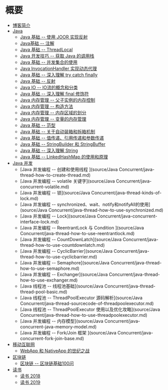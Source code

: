 # 概要

* [博客简介](README.md)
* [Java]()
    * [Java 基础 -- 使用 JOOR 实现反射](source/Java/java-basic-joor.md)
    * [Java基础 -- 注解](source/Java/java-basic-annotation.md)
    * [Java 基础 -- ThreadLocal](source/Java/java-basic-threadlocal.md)
    * [Java 开发技巧 -- 获取 Java 的调用栈](source/Java/java-development-skills-get-stacktrace.md)
    * [Java 基础 -- 并发集合的使用](source/Java/java-basic-concurrent-map-collection.md)
    * [Java InvocationHandler 实现动态代理](source/Java/java-dynamic-proxy-invocationhandler-demo.md)
    * [Java 基础 -- 深入理解 try catch finally](source/Java/java-basic-try-catch-finally.md)
    * [Java 基础 -- 反射](source/Java/java-basic-reflect.md)
    * [Java IO -- IO流的概念和分类](source/Java/java-basic-io-stream.md)
    * [Java 基础 -- 深入理解 final 修饰符](source/Java/java-basic-final.md)
    * [Java 内存管理 -- 父子实例的内存控制](source/Java/java-basic-memory-manage-constructor.md)
    * [Java 内存管理 -- 构造方法](source/Java/java-basic-memory-manage-inherit-object.md)
    * [Java 内存管理 -- 内存区域的划分](source/Java/java-basic-memory-manage-memory-area.md)
    * [Java 内存管理 -- 变量的内存管理](source/Java/java-basic-memory-manage-variable.md)
    * [Java 基础 -- 范型](source/Java/java-basic-knowledge-generic.md)
    * [Java 基础 -- 关于自动装箱和拆箱机制](source/Java/java-basic-knowledge-auto-boxing.md)
    * [Java 基础 -- 值传递、引用传递和参数传递](source/Java/java-basic-knowledge-parameter-passing.md)
    * [Java 基础 -- StringBuilder 和 StringBuffer](source/Java/java-basic-stringbuilder-stringbuffer.md)
    * [Java 基础 -- 深入理解 String](source/Java/java-basic-knowledge-about-string.md)
    * [Java 基础 -- LinkedHashMap 的使用和原理](source/Java/java-basic-linkedhashmap.md)
* [Java 并发]()
    * [Java 并发编程 -- 创建和使用线程 ](source/Java Concurrent/java-thread-how-to-create-thread.md)
    * [Java 并发编程 -- volatile 关键字](source/Java Concurrent/java-concurrent-volatile.md)
    * [Java 并发编程 -- 锁](source/Java Concurrent/java-thread-kinds-of-lock.md)
    * [Java 并发编程 -- synchronized、wait、notify和notifyAll的使用](source/Java Concurrent/java-thread-how-to-use-synchronized.md)
    * [Java 并发编程 -- Lock](source/Java Concurrent/java-concurrent-interface-lock.md)
    * [Java 并发编程 -- ReentrantLock 与 Condition ](source/Java Concurrent/java-thread-how-to-use-reentrantlock.md)
    * [Java 并发编程 -- CountDownLatch](source/Java Concurrent/java-thread-how-to-use-countdownlatch.md)
    * [Java 并发编程 -- CyclicBarrier](source/Java Concurrent/java-thread-how-to-use-cyclicbarrier.md)
    * [Java 并发编程 -- Semaphore](source/Java Concurrent/java-thread-how-to-use-semaphore.md)
    * [Java 并发编程 -- Exchanger](source/Java Concurrent/java-thread-how-to-use-exchanger.md)
    * [Java 线程池 -- 线程池基础](source/Java Concurrent/java-thread-thread-pool-basic.md)
    * [Java 线程池 -- ThreadPoolExecutor 源码解析](source/Java Concurrent/java-thread-sourcecode-of-threadpoolexecutor.md)
    * [Java 线程池 -- ThreadPoolExecutor 使用以及优化攻略](source/Java Concurrent/java-thread-how-to-use-threadpoolexecutor.md)
    * [Java 并发编程 -- 内存模型](source/Java Concurrent/java-concurrent-java-memory-model.md)
    * [Java 并发编程 -- Fork/Join 框架 ](source/Java Concurrent/java-concurrent-fork-join-base.md)
* [移动互联网]()
    * [WebApp 和 NativeApp 的世纪之战 ](source/移动互联网/mobile-internet-webapp-vs-nativeapp.md)
* [区块链]()
    * [区块链 -- 区块链基础100问](source/区块链/block-chain-basic-questions.md)
* [读书]()
    * [读书 2018](source/读书/personal-reading-2018.md)
    * [读书 2019](source/读书/personal-reading-2019.md)